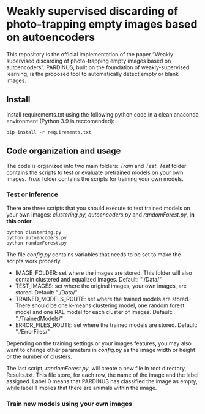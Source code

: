 # Weakly supervised discarding of photo-trapping empty images based on autoencoders

This repository is the official implementation of the paper “Weakly supervised discarding of photo-trapping empty images based on autoencoders”. PARDINUS, built on the foundation of weakly-supervised learning, is the proposed tool to automatically detect empty or blank images.


## Install

Install requirements.txt using the following python code in a clean anaconda environment (Python 3.9 is reccomended):

```
pip install -r requirements.txt

```


## Code organization and usage
The code is organized into two main folders: _Train_ and _Test_. _Test_ folder contains the scripts to test or evaluate pretrained models on your own images. _Train_ folder contains the scripts for training your own models.

### Test or inference

There are three scripts that you should execute to test trained models on your own images: _clustering.py, autoencoders.py_ and _randomForest.py_, __in this order__. 

```
python clustering.py
python autoencoders.py
python randomForest.py
```


The file _config.py_ contains variables that needs to be set to make the scripts work properly.

- IMAGE_FOLDER: set where the images are stored. This folder will also contain clustered and equalized images. Default: "./Data/"
- TEST_IMAGES: set where the original images, your own images, are stored. Default: "./Data/"
- TRAINED_MODELS_ROUTE: set where the trained models are stored. There should be one k-means clustering model, one random forest model and one RAE model for each cluster of images. Default: "./TrainedModels/"
- ERROR_FILES_ROUTE: set where the trained models are stored. Default: "./ErrorFiles/"

Depending on the training settings or your images features, you may also want to change other parameters in _config.py_ as the image width or height or the number of clusters.

The last script, _randomForest.py_, will create a new file in root directory, Results.txt. This file store, for each row, the name of the image and the label assigned. Label 0 means that PARDINUS has classified the image as empty, while label 1 implies that there are animals within the image.

### Train new models using your own images




